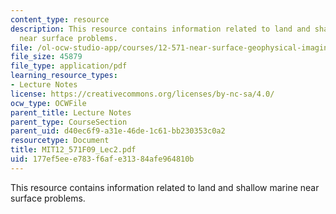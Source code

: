 ```yaml
---
content_type: resource
description: This resource contains information related to land and shallow marine
  near surface problems.
file: /ol-ocw-studio-app/courses/12-571-near-surface-geophysical-imaging-fall-2009/177ef5eee783f6afe31384afe964810b_MIT12_571F09_Lec2.pdf
file_size: 45879
file_type: application/pdf
learning_resource_types:
- Lecture Notes
license: https://creativecommons.org/licenses/by-nc-sa/4.0/
ocw_type: OCWFile
parent_title: Lecture Notes
parent_type: CourseSection
parent_uid: d40ec6f9-a31e-46de-1c61-bb230353c0a2
resourcetype: Document
title: MIT12_571F09_Lec2.pdf
uid: 177ef5ee-e783-f6af-e313-84afe964810b
---
```

This resource contains information related to land and shallow marine near surface problems.